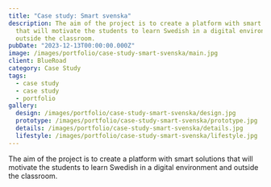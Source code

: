 ```yaml
---
title: "Case study: Smart svenska"
description: The aim of the project is to create a platform with smart solutions
  that will motivate the students to learn Swedish in a digital environment and
  outside the classroom.
pubDate: "2023-12-13T00:00:00.000Z"
image: /images/portfolio/case-study-smart-svenska/main.jpg
client: BlueRoad
category: Case Study
tags:
  - case study
  - case study
  - portfolio
gallery:
  design: /images/portfolio/case-study-smart-svenska/design.jpg
  prototype: /images/portfolio/case-study-smart-svenska/prototype.jpg
  details: /images/portfolio/case-study-smart-svenska/details.jpg
  lifestyle: /images/portfolio/case-study-smart-svenska/lifestyle.jpg
---
```


The aim of the project is to create a platform with smart solutions that will motivate the students to learn Swedish in a digital environment and outside the classroom.